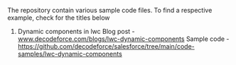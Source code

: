 The repository contain various sample code files. To find a respective example, check for the titles below

1. Dynamic components in lwc
     Blog post -  www.decodeforce.com/blogs/lwc-dynamic-components
     Sample code - https://github.com/decodeforce/salesforce/tree/main/code-samples/lwc-dynamic-components
